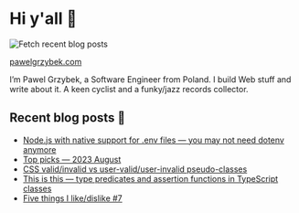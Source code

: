 # Hi y'all 👋

![Fetch recent blog posts](https://github.com/pawelgrzybek/pawelgrzybek/workflows/Fetch%20recent%20blog%20posts/badge.svg)

[pawelgrzybek.com](https://pawelgrzybek.com)

I’m Pawel Grzybek, a Software Engineer from Poland. I build Web stuff and write about it. A keen cyclist and a funky/jazz records collector.

## Recent blog posts 📝

<!-- FEED-START -->
- [Node.js with native support for .env files — you may not need dotenv anymore](https://pawelgrzybek.com/node-js-with-native-support-for-env-files-you-may-not-need-dotenv-anymore/)
- [Top picks — 2023 August](https://pawelgrzybek.com/top-picks-2023-august/)
- [CSS valid/invalid vs user-valid/user-invalid pseudo-classes](https://pawelgrzybek.com/css-valid-invalid-vs-user-valid-user-invalid-pseudo-classes/)
- [This is this — type predicates and assertion functions in TypeScript classes](https://pawelgrzybek.com/this-is-this-type-predicates-and-assertion-functions-in-typescript-classes/)
- [Five things I like/dislike #7](https://pawelgrzybek.com/five-things-i-like-dislike-7/)
<!-- FEED-END -->